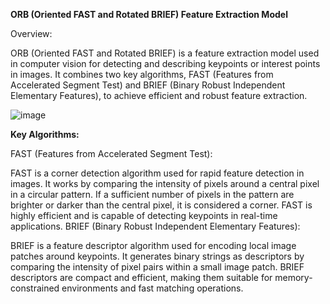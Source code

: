 **ORB (Oriented FAST and Rotated BRIEF) Feature Extraction Model**

Overview:

ORB (Oriented FAST and Rotated BRIEF) is a feature extraction model used in computer vision for detecting and describing keypoints or interest points in images. 
It combines two key algorithms, FAST (Features from Accelerated Segment Test) and BRIEF (Binary Robust Independent Elementary Features), to achieve efficient and robust feature extraction.

![image](https://github.com/AI-withUralov/Image_Feature_Extraction/assets/164708950/879fd87a-61b5-425f-bc51-52f59865d71f)


**Key Algorithms:**

FAST (Features from Accelerated Segment Test):

FAST is a corner detection algorithm used for rapid feature detection in images.
It works by comparing the intensity of pixels around a central pixel in a circular pattern. If a sufficient number of pixels in the pattern are brighter or darker than the central pixel, it is considered a corner.
FAST is highly efficient and is capable of detecting keypoints in real-time applications.
BRIEF (Binary Robust Independent Elementary Features):

BRIEF is a feature descriptor algorithm used for encoding local image patches around keypoints.
It generates binary strings as descriptors by comparing the intensity of pixel pairs within a small image patch.
BRIEF descriptors are compact and efficient, making them suitable for memory-constrained environments and fast matching operations.
